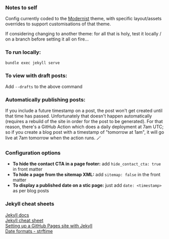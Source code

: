 ### Notes to self

Config currently coded to the [Modernist](https://github.com/pages-themes/modernist) theme, with specific layout/assets overrides to support customisations of that theme.

If considering changing to another theme: for all that is holy, test it locally / on a branch before setting it all on fire...

### To run locally:

`bundle exec jekyll serve`

### To view with draft posts:

Add `--drafts` to the above command

### Automatically publishing posts:

If you include a future timestamp on a post, the post won't get created until that time has passed. Unfortunately that doesn't happen automatically (requires a rebuild of the site in order for the post to be generated). For that reason, there's a GitHub Action which does a daily deployment at 7am UTC; so if you create a blog post with a timestamp of "tomorrow at 1am", it will go live at 7am tomorrow when the action runs. 🪄

### Configuration options

* **To hide the contact CTA in a page footer:** add `hide_contact_cta: true` in front matter
* **To hide a page from the sitemap XML:** add `sitemap: false` in the front matter
* **To display a published date on a stic page:** just add `date: <timestamp>` as per blog posts

### Jekyll cheat sheets

[Jekyll docs](https://jekyllrb.com/docs/)  
[Jekyll cheat sheet](https://devhints.io/jekyll)  
[Setting up a GitHub Pages site with Jekyll](https://docs.github.com/en/pages/setting-up-a-github-pages-site-with-jekyll)  
[Date formats - strftime](http://www.strfti.me/)